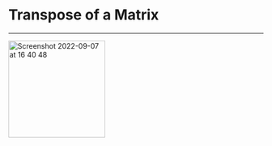# Transpose of a Matrix

---

<img width="191" alt="Screenshot 2022-09-07 at 16 40 48" src="https://user-images.githubusercontent.com/72032853/188893047-ceca55f0-5268-4e37-8cce-2e1c99c74015.png">
